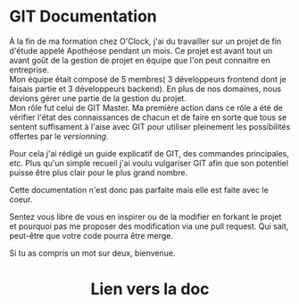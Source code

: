 # GIT Documentation

À la fin de ma formation chez O'Clock, j'ai du travailler sur un projet de fin d'étude appelé Apothéose pendant un mois. Ce projet est avant tout un avant goût de la gestion de projet en équipe que l'on peut connaitre en entreprise.  
Mon équipe était composé de 5 membres( 3 développeurs frontend dont je faisais partie et 3 développeurs backend). En plus de nos domaines, nous devions gérer une partie de la gestion du projet.  
Mon rôle fut celui de GIT Master. Ma première action dans ce rôle a été de vérifier l'état des connaissances de chacun et de faire en sorte que tous se sentent suffisament à l'aise avec GIT pour utiliser pleinement les possibilités offertes par le *versionning*.

Pour cela j'ai rédigé un guide explicatif de GIT, des commandes principales, etc. Plus qu'un simple recueil j'ai voulu vulgariser GIT afin que son potentiel puisse être plus clair pour le plus grand nombre.

Cette documentation n'est donc pas parfaite mais elle est faite avec le coeur.

Sentez vous libre de vous en inspirer ou de la modifier en forkant le projet et pourquoi pas me proposer des modification via une pull request. Qui sait, peut-être que votre code pourra être merge.

Si tu as compris un mot sur deux, bienvenue.

<h1 align="center"><a src="">Lien vers la doc</a></h1>
